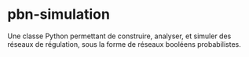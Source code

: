 # pbn-simulation
Une classe Python permettant de construire, analyser, et simuler des réseaux de régulation, sous la forme de réseaux booléens probabilistes.
